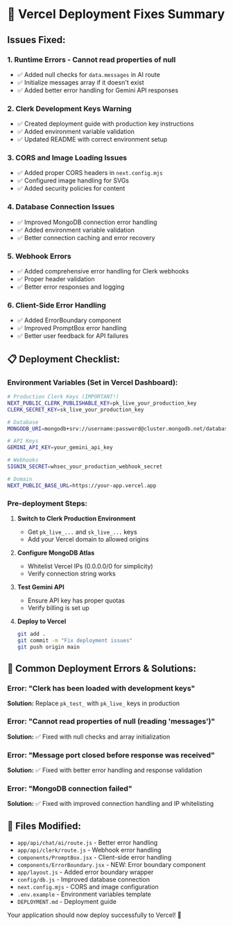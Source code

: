 # 🔧 Vercel Deployment Fixes Summary

## Issues Fixed:

### 1. **Runtime Errors - Cannot read properties of null**
- ✅ Added null checks for `data.messages` in AI route
- ✅ Initialize messages array if it doesn't exist
- ✅ Added better error handling for Gemini API responses

### 2. **Clerk Development Keys Warning** 
- ✅ Created deployment guide with production key instructions
- ✅ Added environment variable validation
- ✅ Updated README with correct environment setup

### 3. **CORS and Image Loading Issues**
- ✅ Added proper CORS headers in `next.config.mjs`
- ✅ Configured image handling for SVGs
- ✅ Added security policies for content

### 4. **Database Connection Issues**
- ✅ Improved MongoDB connection error handling
- ✅ Added environment variable validation
- ✅ Better connection caching and error recovery

### 5. **Webhook Errors**
- ✅ Added comprehensive error handling for Clerk webhooks
- ✅ Proper header validation
- ✅ Better error responses and logging

### 6. **Client-Side Error Handling**
- ✅ Added ErrorBoundary component
- ✅ Improved PromptBox error handling
- ✅ Better user feedback for API failures

## 📋 Deployment Checklist:

### Environment Variables (Set in Vercel Dashboard):
```bash
# Production Clerk Keys (IMPORTANT!)
NEXT_PUBLIC_CLERK_PUBLISHABLE_KEY=pk_live_your_production_key
CLERK_SECRET_KEY=sk_live_your_production_key

# Database
MONGODB_URI=mongodb+srv://username:password@cluster.mongodb.net/database

# API Keys
GEMINI_API_KEY=your_gemini_api_key

# Webhooks
SIGNIN_SECRET=whsec_your_production_webhook_secret

# Domain
NEXT_PUBLIC_BASE_URL=https://your-app.vercel.app
```

### Pre-deployment Steps:
1. **Switch to Clerk Production Environment**
   - Get `pk_live_...` and `sk_live_...` keys
   - Add your Vercel domain to allowed origins

2. **Configure MongoDB Atlas**
   - Whitelist Vercel IPs (0.0.0.0/0 for simplicity)
   - Verify connection string works

3. **Test Gemini API**
   - Ensure API key has proper quotas
   - Verify billing is set up

4. **Deploy to Vercel**
   ```bash
   git add .
   git commit -m "Fix deployment issues"
   git push origin main
   ```

## 🚨 Common Deployment Errors & Solutions:

### Error: "Clerk has been loaded with development keys"
**Solution:** Replace `pk_test_` with `pk_live_` keys in production

### Error: "Cannot read properties of null (reading 'messages')"
**Solution:** ✅ Fixed with null checks and array initialization

### Error: "Message port closed before response was received"
**Solution:** ✅ Fixed with better error handling and response validation

### Error: "MongoDB connection failed"
**Solution:** ✅ Fixed with improved connection handling and IP whitelisting

## 📁 Files Modified:
- `app/api/chat/ai/route.js` - Better error handling
- `app/api/clerk/route.js` - Webhook error handling
- `components/PromptBox.jsx` - Client-side error handling
- `components/ErrorBoundary.jsx` - NEW: Error boundary component
- `app/layout.js` - Added error boundary wrapper
- `config/db.js` - Improved database connection
- `next.config.mjs` - CORS and image configuration
- `.env.example` - Environment variables template
- `DEPLOYMENT.md` - Deployment guide

Your application should now deploy successfully to Vercel! 🚀
